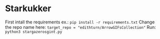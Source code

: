# Starkukker

First intall the requirements ex.: `pip install -r requirements.txt`
Change the repo name here: `target_repo = "edithturn/ArrowGIFsCollection"`
Run: `python3 stargazerosgint.py`